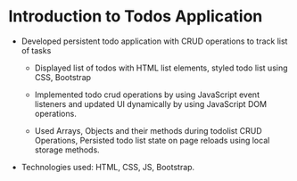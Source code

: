 # Introduction to Todos Application

- Developed persistent todo application with CRUD operations to track list of tasks

    - Displayed list of todos with HTML list elements, styled todo list using CSS, Bootstrap

    - Implemented todo crud operations by using JavaScript event listeners and updated UI dynamically by using JavaScript DOM operations.

    - Used Arrays, Objects and their methods during todolist CRUD Operations, Persisted todo list state on page reloads using local storage methods.

- Technologies used: HTML, CSS, JS, Bootstrap.